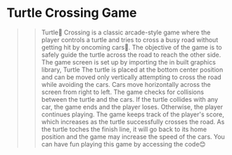# Turtle Crossing Game

>> Turtle🐢 Crossing is a classic arcade-style game where the player controls a turtle and 
tries to cross a busy road without getting hit by oncoming cars🚗. 
>> The objective of the game is to safely guide the turtle across the road to reach the other side.
>> The game screen is set up by importing the in built graphics library, Turtle
>> The turtle is placed at the bottom center position and can be moved only vertically attempting to cross the road while avoiding the cars.
>> Cars move horizontally across the screen from right to left. 
>> The game checks for collisions between the turtle and the cars.
>> If the turtle collides with any car, the game ends and the player loses. Otherwise, the player continues playing.
>> The game keeps track of the player's score, which increases as the turtle successfully crosses the road.
>> As the turtle toches the finish line, it will go back to its home position and the game may increase the speed of the cars.
>> You can have fun playing this game by accessing the code😊
